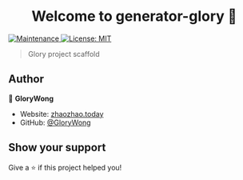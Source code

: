 <h1 align="center">Welcome to generator-glory 👋</h1>
<p>
  <a href="https://github.com/GloryWong/generator-glory/graphs/commit-activity" target="_blank">
    <img alt="Maintenance" src="https://img.shields.io/badge/Maintained%3F-yes-green.svg" />
  </a>
  <a href="#" target="_blank">
    <img alt="License: MIT" src="https://img.shields.io/github/license/GloryWong/generator-glory" />
  </a>
</p>

> Glory project scaffold

## Author

👤 **GloryWong**

* Website: [zhaozhao.today](https://zhaozhao.today)
* GitHub: [@GloryWong](https://github.com/GloryWong)

## Show your support

Give a ⭐️ if this project helped you!

